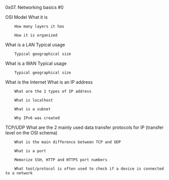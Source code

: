 0x07. Networking basics #0

OSI Model
        What it is
        
        How many layers it has

        How it is organized
What is a LAN
        Typical usage

        Typical geographical size
What is a WAN
        Typical usage

        Typical geographical size
What is the Internet
        What is an IP address

        What are the 2 types of IP address

        What is localhost

        What is a subnet

        Why IPv6 was created
TCP/UDP
        What are the 2 mainly used data transfer protocols for IP (transfer level on the OSI schema)

        What is the main difference between TCP and UDP

        What is a port

        Memorize SSH, HTTP and HTTPS port numbers

        What tool/protocol is often used to check if a device is connected to a network
